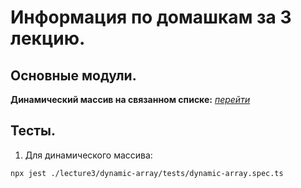 # Информация по домашкам за 3 лекцию.

## Основные модули.

**Динамический массив на связанном списке:** [_перейти_](./dynamic-array/modules/dynamic-array.ts)

## Тесты.

1. Для динамического массива:

```
npx jest ./lecture3/dynamic-array/tests/dynamic-array.spec.ts
```
